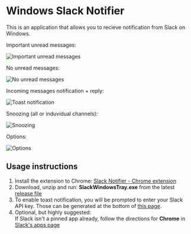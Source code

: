 Windows Slack Notifier
======================

This is an application that allows you to recieve notification from Slack on Windows.

Important unread messages:

![Important unread messages](http://i.imgur.com/fUVPxGv.png)

No unread messages:

![No unread messages](http://i.imgur.com/kPBvqCj.png)

Incoming messages notification + reply:

![Toast notification](http://i.imgur.com/J3u3xKV.png)

Snoozing (all or induvidual channels):

![Snoozing](http://i.imgur.com/T2gzvWA.png)

Options:

![Options](http://i.imgur.com/9I0qg3n.png)

Usage instructions
--

1. Install the extension to Chrome: [Slack Notifier - Chrome extension](https://chrome.google.com/webstore/detail/slack-windows-tray-notifi/ipmkjncjnjpookgagldhnehgdihdppkb)
1. Download, unzip and run: **SlackWindowsTray.exe** from the latest [release file](https://github.com/vitalybe/windows-slack-notifier/releases)
1. To enable toast notification, you will be prompted to enter your Slack API key. Those can be generated at the bottom of [this page](https://api.slack.com/web).
1. Optional, but highly suggested:<br>If Slack isn't a pinned app already, follow the directions for **Chrome** in [Slack's apps page](https://tu-go.slack.com/apps)
